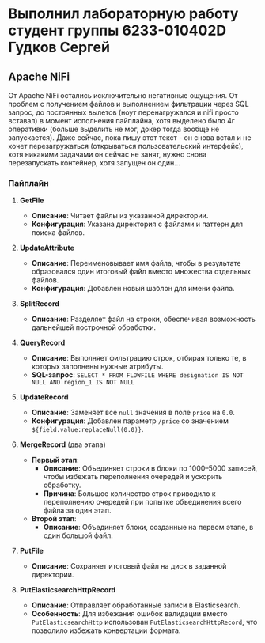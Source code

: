 # Выполнил лабораторную работу студент группы 6233-010402D Гудков Сергей

## Apache NiFi

От Apache NiFi остались исключительно негативные ощущения. От проблем с получением файлов и выполнением фильтрации через SQL запрос, до постоянных вылетов (ноут перенагружался и nifi просто вставал) в момент исполнения пайплайна, хотя выделено было 4г оперативки (больше выделить не мог, докер тогда вообще не запускается). Даже сейчас, пока пишу этот текст - он снова встал и не хочет перезагружаться (открываться пользовательский интерфейс), хотя никакими задачами он сейчас не занят, нужно снова перезапускать контейнер, хотя запущен он один... 

### Пайплайн

1. **GetFile**
   - **Описание**: Читает файлы из указанной директории.
   - **Конфигурация**: Указана директория с файлами и паттерн для поиска файлов.

2. **UpdateAttribute**
   - **Описание**: Переименовывает имя файла, чтобы в результате образовался один итоговый файл вместо множества отдельных файлов.
   - **Конфигурация**: Добавлен новый шаблон для имени файла.

3. **SplitRecord**
   - **Описание**: Разделяет файл на строки, обеспечивая возможность дальнейшей построчной обработки.

4. **QueryRecord**
   - **Описание**: Выполняет фильтрацию строк, отбирая только те, в которых заполнены нужные атрибуты.
   - **SQL-запрос**: `SELECT * FROM FLOWFILE WHERE designation IS NOT NULL AND region_1 IS NOT NULL`

5. **UpdateRecord**
   - **Описание**: Заменяет все `null` значения в поле `price` на `0.0`.
   - **Конфигурация**: Добавлен параметр `/price` со значением `${field.value:replaceNull(0.0)}`.

6. **MergeRecord** (два этапа)
   - **Первый этап**: 
     - **Описание**: Объединяет строки в блоки по 1000–5000 записей, чтобы избежать переполнения очередей и ускорить обработку.
     - **Причина**: Большое количество строк приводило к переполнению очередей при попытке объединения всего файла за один этап.
   - **Второй этап**: 
     - **Описание**: Объединяет блоки, созданные на первом этапе, в один большой файл.

7. **PutFile**
   - **Описание**: Сохраняет итоговый файл на диск в заданной директории.

8. **PutElasticsearchHttpRecord**
   - **Описание**: Отправляет обработанные записи в Elasticsearch.
   - **Особенность**: Для избежания ошибок валидации вместо `PutElasticsearchHttp` использован `PutElasticsearchHttpRecord`, что позволило избежать конвертации формата.
  



